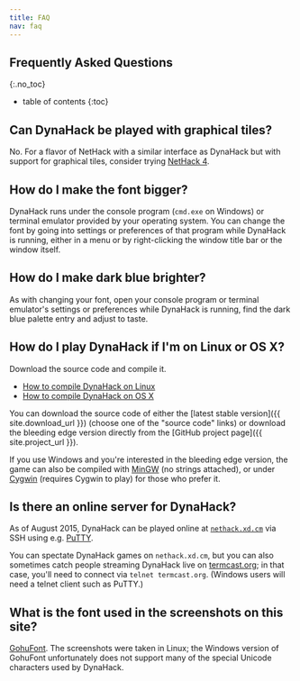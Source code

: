 ```yaml
---
title: FAQ
nav: faq
---
```

## Frequently Asked Questions
{:.no_toc}

* table of contents
{:toc}

## Can DynaHack be played with graphical tiles?

No.  For a flavor of NetHack with a similar interface as DynaHack but with support for graphical tiles, consider trying [NetHack 4](http://nethack4.org).


## How do I make the font bigger?

DynaHack runs under the console program (`cmd.exe` on Windows) or terminal emulator provided by your operating system.  You can change the font by going into settings or preferences of that program while DynaHack is running, either in a menu or by right-clicking the window title bar or the window itself.


## How do I make dark blue brighter?

As with changing your font, open your console program or terminal emulator's settings or preferences while DynaHack is running, find the dark blue palette entry and adjust to taste.


## How do I play DynaHack if I'm on Linux or OS X?

Download the source code and compile it.

* [How to compile DynaHack on Linux](https://github.com/tung/DynaHack/blob/unnethack/doc/build-linux.md)
* [How to compile DynaHack on OS X](https://github.com/tung/DynaHack/blob/unnethack/doc/build-osx.md)

You can download the source code of either the [latest stable version]({{ site.download_url }}) (choose one of the "source code" links) or download the bleeding edge version directly from the [GitHub project page]({{ site.project_url }}).

If you use Windows and you're interested in the bleeding edge version, the game can also be compiled with [MinGW](https://github.com/tung/DynaHack/blob/unnethack/doc/build-mingw.md) (no strings attached), or under [Cygwin](https://github.com/tung/DynaHack/blob/unnethack/doc/build-mingw.md) (requires Cygwin to play) for those who prefer it.


## Is there an online server for DynaHack?

As of August 2015, DynaHack can be played online at [`nethack.xd.cm`](https://nethack.xd.cm) via SSH using e.g. [PuTTY](http://www.chiark.greenend.org.uk/~sgtatham/putty/).

You can spectate DynaHack games on `nethack.xd.cm`, but you can also sometimes catch people streaming DynaHack live on [termcast.org](http://termcast.org); in that case, you'll need to connect via `telnet termcast.org`.  (Windows users will need a telnet client such as PuTTY.)


## What is the font used in the screenshots on this site?

[GohuFont](http://font.gohu.org/).  The screenshots were taken in Linux; the Windows version of GohuFont unfortunately does not support many of the special Unicode characters used by DynaHack.
